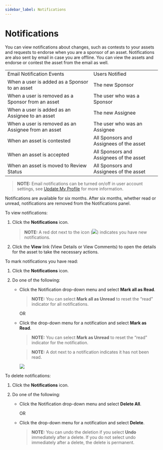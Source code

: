 ```yaml
---
sidebar_label: Notifications
---
```


# Notifications

You can view notifications about changes, such as contests to your
assets and requests to endorse when you are a sponsor of an asset.
Notifications are also sent by email in case you are offline. You can
view the assets and endorse or contest the asset from the email as
well.

|                                                     |                                         |
| --------------------------------------------------- | --------------------------------------- |
| Email Notification Events                           | Users Notified                          |
| When a user is added as a Sponsor to an asset       | The new Sponsor                         |
| When a user is removed as a Sponsor from an asset   | The user who was a Sponsor              |
| When a user is added as an Assignee to an asset     | The new Assignee                        |
| When a user is removed as an Assignee from an asset | The user who was an Assignee            |
| When an asset is contested                          | All Sponsors and Assignees of the asset |
| When an asset is accepted                           | All Sponsors and Assignees of the asset |
| When an asset is moved to Review Status             | All Sponsors and Assignees of the asset |

>**NOTE:** Email notifications can be turned on/off in user account
settings, see [Update My Profile](Update_My_Profile.md) for more
information.

Notifications are available for six months. After six months, whether
read or unread, notifications are removed from the Notifications panel.

To view notifications:

1.  Click the **Notifications** icon.
    
    >**NOTE:** A red dot next to the icon
    (![](Resources/Images/notification_icon.png)) indicates you have new
    notifications.

2.  Click the **View** link (View Details or View Comments) to open the
    details for the asset to take the necessary actions.

To mark notifications you have read:

1.  Click the **Notifications** icon.

2.  Do one of the following:
    
      - Click the Notification drop-down menu and select **Mark all as
        Read**.
        
        >**NOTE:** You can select **Mark all as Unread** to reset the
        “read” indicator for all notifications.
        
        OR
    
      - Click the drop-down menu for a notification and select **Mark as
        Read**.
        
        >**NOTE:** You can select **Mark as Unread** to reset the “read”
        indicator for the notification.
        
        >**NOTE:** A dot next to a notification indicates it has not been
        read.
        
        ![](Resources/Images/Notifications.png)

To delete notifications:

1.  Click the **Notifications** icon.

2.  Do one of the following:
    
      - Click the Notification drop-down menu and select **Delete All**.
        
        OR
    
      - Click the drop-down menu for a notification and select
        **Delete**.
        
        >**NOTE:** You can undo the deletion if you select **Undo**
        immediately after a delete. If you do not select undo
        immediately after a delete, the delete is permanent.
